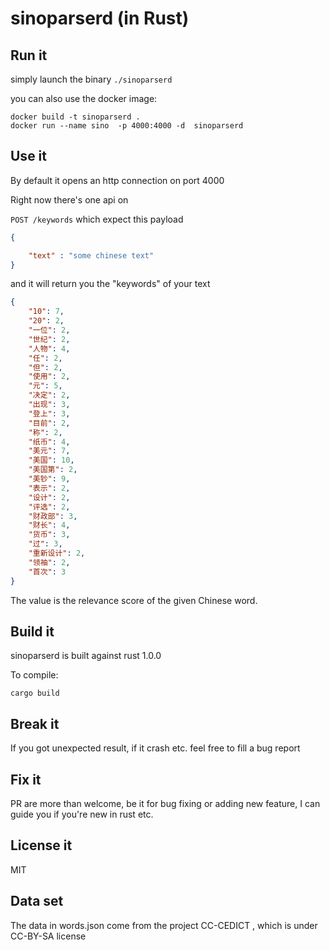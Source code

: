 # sinoparserd (in Rust)

## Run it

simply launch the binary `./sinoparserd`

you can also use the docker image:

```
docker build -t sinoparserd .
docker run --name sino  -p 4000:4000 -d  sinoparserd
```

## Use it

By default it opens an http connection on port 4000

Right now there's one api on

`POST /keywords` which expect this payload

```json
{

    "text" : "some chinese text"
}

```

and it will return you the "keywords" of your text


```json
{
    "10": 7, 
    "20": 2, 
    "一位": 2, 
    "世纪": 2, 
    "人物": 4, 
    "任": 2, 
    "但": 2, 
    "使用": 2, 
    "元": 5, 
    "决定": 2, 
    "出现": 3, 
    "登上": 3, 
    "目前": 2, 
    "称": 2, 
    "纸币": 4, 
    "美元": 7, 
    "美国": 10, 
    "美国第": 2, 
    "美钞": 9, 
    "表示": 2, 
    "设计": 2, 
    "评选": 2, 
    "财政部": 3, 
    "财长": 4, 
    "货币": 3, 
    "过": 3, 
    "重新设计": 2, 
    "领袖": 2, 
    "首次": 3
}
```

The value is the relevance score of the given Chinese word.

## Build it

sinoparserd is built against rust 1.0.0

To compile:

```
cargo build
```

## Break it

If you got unexpected result, if it crash etc. feel free to fill a bug report

## Fix it

PR are more than welcome, be it for bug fixing or adding new feature, I can guide you if you're new in rust etc.

## License it

MIT

## Data set

The data in words.json come from the project CC-CEDICT , which is under CC-BY-SA license
